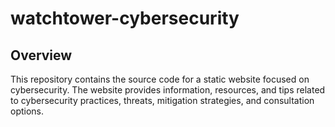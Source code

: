 # watchtower-cybersecurity

## Overview

This repository contains the source code for a static website focused on cybersecurity. The website provides information, resources, and tips related to cybersecurity practices, threats, mitigation strategies, and consultation options.
